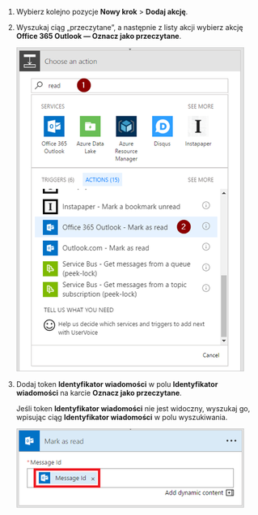 1. Wybierz kolejno pozycje **Nowy krok** > **Dodaj akcję**.
2. Wyszukaj ciąg „przeczytane”, a następnie z listy akcji wybierz akcję **Office 365 Outlook — Oznacz jako przeczytane**.
   
    ![oznaczanie jako przeczytane](media/email-triggers/email-triggers-5.png)
3. Dodaj token **Identyfikator wiadomości** w polu **Identyfikator wiadomości** na karcie **Oznacz jako przeczytane**.
   
     Jeśli token **Identyfikator wiadomości** nie jest widoczny, wyszukaj go, wpisując ciąg **Identyfikator wiadomości** w polu wyszukiwania.
   
    ![identyfikator wiadomości](media/email-triggers/email-triggers-6.png)

